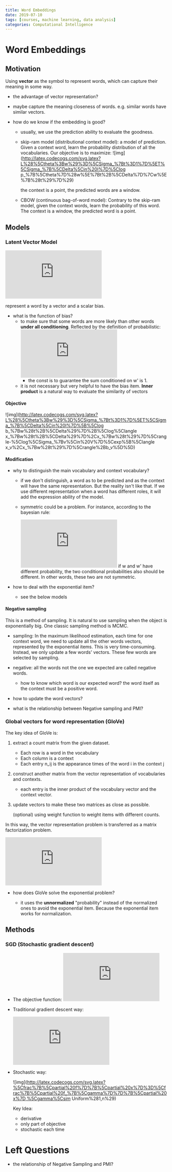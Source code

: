 ```yaml
---
title: Word Embeddings
date: 2019-07-10
tags: [courses, machine learning, data analysis]
categories: Computational Intelligence
---
```


#  Word Embeddings

## Motivation

Using **vector** as the symbol to represent words, which can capture their meaning in some way.

- the advantage of vector representation?
  
- maybe capture the meaning closeness of words. e.g. similar words have similar vectors.
  
- how do we know if the embedding is good?
  - usually, we use the prediction ability to evaluate the goodness. 
  
  - skip-ram model (distributional context model): a model of prediction. Given a context word, learn the probability distribution of all the vocabularies. Our objective is to maximize: ![img](http://latex.codecogs.com/svg.latex?L%28%5Ctheta%3Bw%29%3D%5CSigma_%7Bt%3D1%7D%5ET%5CSigma_%7B%5CDelta%5Cin%20I%7D%5Clog p_%7B%5Ctheta%7D%28w%5E%7Bt%2B%5CDelta%7D%7Cw%5E%7B%28t%29%7D%29)
  
    the context is a point, the predicted words are a window.
  
  - CBOW (continuous bag-of-word model): Contrary to the skip-ram model, given the context words, learn the probability of this word. The context is a window, the predicted word is a point.

## Models

### Latent Vector Model

![img](http://latex.codecogs.com/svg.latex?w%5Cmapsto%28%5Cvec%7Bx%7D_w%2Cb_w%29%5Cin%20R%5E%7Bd%2B1%7D)

represent a word by a vector and a scalar bias.

- what is the function of bias?
  - to make sure that some words are more likely than other words **under all conditioning**. Reflected by the definition of probabilistic:
    ![img](http://latex.codecogs.com/svg.latex?%5Clog%20p_%7B%5Ctheta%7D%28w%7Cw%27%29%3D%3Cx_w%2Cx_%7Bw%27%7D%3E%2Bb_w%2Bconst%28w'%29)
    -  the const is to guarantee the sum conditioned on w' is 1.
  - it is not necessary but very helpful to have the bias item.
**Inner product** is a natural way to evaluate the similarity of vectors
#### Objective
 ![img](http://latex.codecogs.com/svg.latex?L%28%5Ctheta%3Bw%29%3D%5CSigma_%7Bt%3D1%7D%5ET%5CSigma_%7B%5CDelta%5Cin%20I%7D%5B%5Clog b_%7Bw%28t%2B%5CDelta%29%7D%2B%5Clog%5Clangle x_%7Bw%28t%2B%5CDelta%29%7D%2Cx_%7Bw%28t%29%7D%5Crangle-%5Clog%5CSigma_%7Bv%5Cin%20V%7D%5Cexp%5B%5Clangle x_v%2Cx_%7Bw%28t%29%7D%5Crangle%2Bb_v%5D%5D)

#### Modification

- why to distinguish the main vocabulary and context vocabulary? 

  - if we don't distinguish, a word as to be predicted and as the context will have the same representation. But the reality isn't like that. If we use different representation when a word has different roles, it will add the expression ability of the model.

  - symmetric could be a problem. For instance, according to the bayesian rule:

    ![img](http://latex.codecogs.com/svg.latex?p%28w%2Cw%27%29%3Dp%28w%7Cw%27%29p%28w%27%29%3Dp%28w%27%7Cw%29p%28w%29) if w and w' have different probability, the two conditional probabilities also should be different. In other words, these two are not symmetric.

- how to deal with the exponential item?

  - see the below models

#### Negative sampling

This is a method of sampling. It is natural to use sampling when the object is exponentially big. One classic sampling method is MCMC.

- sampling: In the maximum likelihood estimation, each time for one context word, we need to update all the other words vectors, represented by the exponential items. This is very time-consuming. Instead, we only update a few words' vectors. These few words are selected by sampling. 

- negative: all the words not the one we expected are called negative words. 

  - how to know which word is our expected word? the word itself as the context must be a positive word.

- how to update the word vectors?

- what is the relationship between Negative sampling and PMI?

### Global vectors for word representation (GloVe)

  The key idea of GloVe is: 

  1. extract a count matrix from the given dataset. 

     - Each row is a word in the vocabulary
     - Each column is a context
     - Each entry n_ij is the appearance times of the word i in the context j

  2. construct another matrix from the vector representation of vocabularies and contexts.

     - each entry is the inner product of the vocabulary vector and the context vector.

  3. update vectors to make these two matrices as close as possible.

     (optional) using weight function to weight items with different counts.

  In this way, the vector representation problem is transferred as a matrix factorization problem.

  ![img](http://latex.codecogs.com/svg.latex?%5Cmin_%7BX%2CY%7D%5C%7CM-X%5ETY%5C%7C%5E2_F)

- how does GloVe solve the exponential problem?

  - it uses the **unnormalized** "probability" instead of the normalized ones to avoid the exponential item. Because the exponential item works for normalization. 

## Methods

### SGD (Stochastic gradient descent)

- The objective function: ![img](http://latex.codecogs.com/svg.latex?f%28x%29%3D%5CSigma_%7Bi%7Df_i%28x%29)

- Traditional gradient descent way:

  ![img](http://latex.codecogs.com/svg.latex?%5Cfrac%7B%5Cpartial%20f%7D%7B%5Cpartial%20x%7D%3D%5CSigma_%7Bi%7D%5Cfrac%7B%5Cpartial%20f_i%7D%7B%5Cpartial%20x%7D)
  
- Stochastic way:

  ![img](http://latex.codecogs.com/svg.latex?%5Cfrac%7B%5Cpartial%20f%7D%7B%5Cpartial%20x%7D%3D%5Cfrac%7B%5Cpartial%20f_%7B%5Cgamma%7D%7D%7B%5Cpartial%20x%7D,%5Cgamma%5Csim Uniform%281,n%29)

  Key Idea: 

  - derivative
  - only part of objective
  - stochastic each time

# Left Questions

- the relationship of Negative Sampling and PMI?